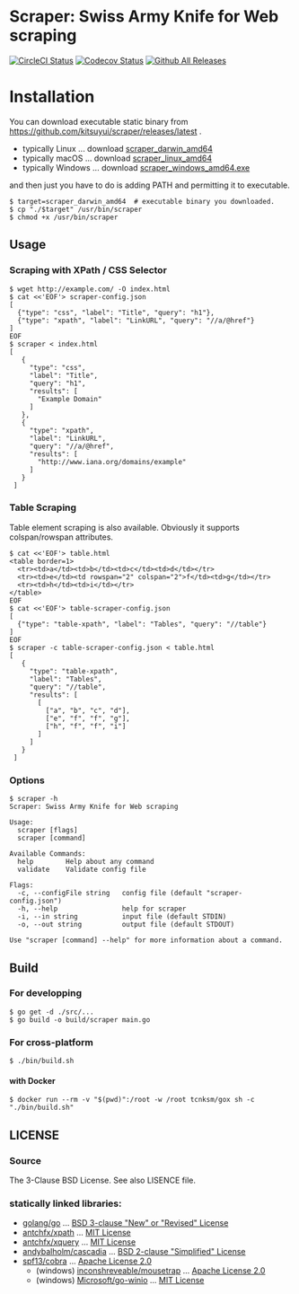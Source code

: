 # Scraper: Swiss Army Knife for Web scraping

[![CircleCI Status](https://circleci.com/gh/kitsuyui/scraper.svg?style=shield&circle-token=:circle-token)](https://circleci.com/gh/kitsuyui/scraper)
[![Codecov Status](https://img.shields.io/codecov/c/github/kitsuyui/scraper.svg)](https://codecov.io/github/kitsuyui/scraper/)
[![Github All Releases](https://img.shields.io/github/downloads/kitsuyui/scraper/total.svg)](https://github.com/kitsuyui/scraper/releases/latest)

# Installation

You can download executable static binary from https://github.com/kitsuyui/scraper/releases/latest .

- typically Linux ... download [scraper_darwin_amd64](https://github.com/kitsuyui/scraper/releases/download/0.0.4/scraper_darwin_amd64)
- typically macOS ... download [scraper_linux_amd64](https://github.com/kitsuyui/scraper/releases/download/0.0.4/scraper_linux_amd64)
- typically Windows ... download [scraper_windows_amd64.exe](https://github.com/kitsuyui/scraper/releases/download/0.0.4/scraper_windows_amd64.exe)

and then just you have to do is adding PATH and permitting it to executable.

```
$ target=scraper_darwin_amd64  # executable binary you downloaded.
$ cp "./$target" /usr/bin/scraper
$ chmod +x /usr/bin/scraper
```

## Usage

### Scraping with XPath / CSS Selector

```
$ wget http://example.com/ -O index.html
$ cat <<'EOF'> scraper-config.json
[
  {"type": "css", "label": "Title", "query": "h1"},
  {"type": "xpath", "label": "LinkURL", "query": "//a/@href"}
]
EOF
$ scraper < index.html
[
   {
     "type": "css",
     "label": "Title",
     "query": "h1",
     "results": [
       "Example Domain"
     ]
   },
   {
     "type": "xpath",
     "label": "LinkURL",
     "query": "//a/@href",
     "results": [
       "http://www.iana.org/domains/example"
     ]
   }
 ]
```

### Table Scraping

Table element scraping is also available.
Obviously it supports colspan/rowspan attributes.

```
$ cat <<'EOF'> table.html
<table border=1>
  <tr><td>a</td><td>b</td><td>c</td><td>d</td></tr>
  <tr><td>e</td><td rowspan="2" colspan="2">f</td><td>g</td></tr>
  <tr><td>h</td><td>i</td></tr>
</table>
EOF
$ cat <<'EOF'> table-scraper-config.json
[
  {"type": "table-xpath", "label": "Tables", "query": "//table"}
]
EOF
$ scraper -c table-scraper-config.json < table.html
[
   {
     "type": "table-xpath",
     "label": "Tables",
     "query": "//table",
     "results": [
       [
         ["a", "b", "c", "d"],
         ["e", "f", "f", "g"],
         ["h", "f", "f", "i"]
       ]
     ]
   }
 ]
```

### Options

```
$ scraper -h
Scraper: Swiss Army Knife for Web scraping

Usage:
  scraper [flags]
  scraper [command]

Available Commands:
  help        Help about any command
  validate    Validate config file

Flags:
  -c, --configFile string   config file (default "scraper-config.json")
  -h, --help                help for scraper
  -i, --in string           input file (default STDIN)
  -o, --out string          output file (default STDOUT)

Use "scraper [command] --help" for more information about a command.
```

## Build

### For developping

```
$ go get -d ./src/...
$ go build -o build/scraper main.go
```

### For cross-platform

```
$ ./bin/build.sh
```

#### with Docker

```console
$ docker run --rm -v "$(pwd)":/root -w /root tcnksm/gox sh -c "./bin/build.sh"
```

## LICENSE

### Source

The 3-Clause BSD License. See also LISENCE file.

### statically linked libraries:

- [golang/go](https://github.com/golang/go/) ... [BSD 3-clause "New" or "Revised" License](https://github.com/golang/go/blob/master/LICENSE)
-	[antchfx/xpath](https://github.com/antchfx/xpath/) ... [MIT License](https://github.com/antchfx/xpath/blob/master/LICENSE)
-	[antchfx/xquery](https://github.com/antchfx/xquery/) ... [MIT License](https://github.com/antchfx/xquery/blob/master/LICENSE)
-	[andybalholm/cascadia](https://github.com/andybalholm/cascadia/) ... [BSD 2-clause "Simplified" License](https://github.com/andybalholm/cascadia/blob/master/LICENSE)
- [spf13/cobra](https://github.com/spf13/cobra/) ... [Apache License 2.0](https://github.com/spf13/cobra/blob/master/LICENSE.txt)
  - (windows) [inconshreveable/mousetrap](https://github.com/inconshreveable/mousetrap/) ... [Apache License 2.0](https://github.com/inconshreveable/mousetrap/blob/master/LICENSE)
  - (windows) [Microsoft/go-winio](https://github.com/Microsoft/go-winio/) ... [MIT License](https://github.com/Microsoft/go-winio/blob/master/LICENSE)
